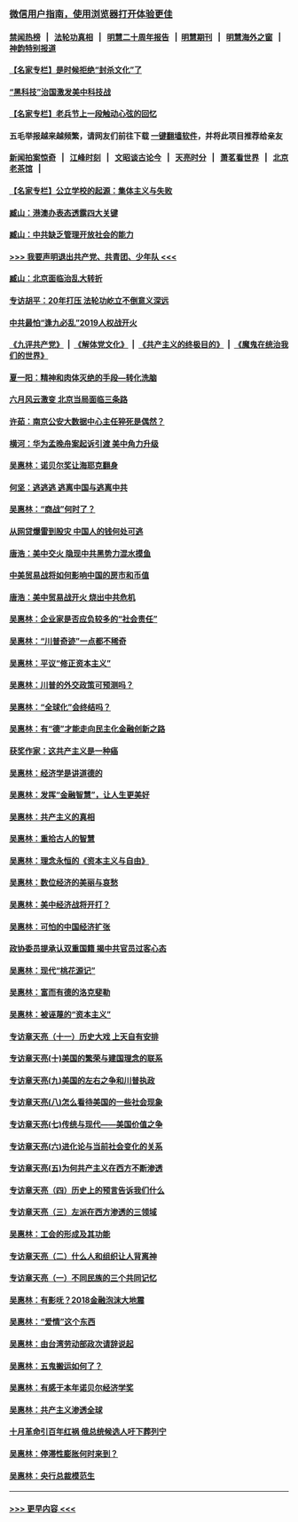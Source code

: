 ### [微信用户指南，使用浏览器打开体验更佳](https://github.com/gfw-breaker/banned-news1/blob/master/indexes/wechat-guide.md?t=0)
#### [禁闻热榜](热点新闻.md?t=0)  &nbsp;&nbsp;|&nbsp;&nbsp; [法轮功真相](https://github.com/gfw-breaker/truth/blob/master/README.md?t=0) &nbsp;&nbsp;|&nbsp;&nbsp; [明慧二十周年报告](https://github.com/gfw-breaker/mh-reports/blob/master/README.md?t=0) &nbsp;&nbsp;|&nbsp;&nbsp;[明慧期刊](https://github.com/gfw-breaker/mh-qikan) &nbsp;&nbsp;|&nbsp;&nbsp; [明慧海外之窗](https://github.com/gfw-breaker/mh-news/blob/master/README.md?t=0) &nbsp;&nbsp;|&nbsp;&nbsp; [神韵特别报道](https://github.com/gfw-breaker/mh-news/blob/master/shenyun.md?t=0)
#### [【名家专栏】是时候拒绝“封杀文化”了](../pages/nsc423/n11814093.md?t=02152111) 
#### [“黑科技”治国激发美中科技战](../pages/nsc423/n11638056.md?t=02152111) 
#### [【名家专栏】老兵节上一段触动心弦的回忆](../pages/nsc423/n11646016.md?t=02152111) 
#### 五毛举报越来越频繁，请网友们前往下载 [一键翻墙软件](https://github.com/gfw-breaker/ssr-accounts)，并将此项目推荐给亲友
#### [新闻拍案惊奇](https://github.com/gfw-breaker/banned-news1/blob/master/pages/link4.md) &nbsp;&nbsp;|&nbsp;&nbsp; [江峰时刻](https://github.com/gfw-breaker/banned-news1/blob/master/pages/link4.md) &nbsp;&nbsp;|&nbsp;&nbsp; [文昭谈古论今](https://github.com/gfw-breaker/banned-news1/blob/master/pages/link4.md) &nbsp;&nbsp;|&nbsp;&nbsp; [天亮时分](https://github.com/gfw-breaker/banned-news1/blob/master/pages/link4.md) &nbsp;&nbsp;|&nbsp;&nbsp; [萧茗看世界](https://github.com/gfw-breaker/banned-news1/blob/master/pages/link4.md) &nbsp;&nbsp;|&nbsp;&nbsp; [北京老茶馆](https://github.com/gfw-breaker/banned-news1/blob/master/pages/link4.md) &nbsp;&nbsp;|&nbsp;&nbsp; 
#### [【名家专栏】公立学校的起源：集体主义与失败](../pages/nsc423/n11601833.md?t=02152111) 
#### [臧山：港澳办表态透露四大关键](../pages/nsc423/n11421628.md?t=02152111) 
#### [臧山：中共缺乏管理开放社会的能力](../pages/nsc423/n11407457.md?t=02152111) 
#### [>>> 我要声明退出共产党、共青团、少年队 <<<](https://github.com/begood0513/goodnews/blob/master/quit/letter.md) 
#### [臧山：北京面临治乱大转折](../pages/nsc423/n11406895.md?t=02152111) 
#### [专访胡平：20年打压 法轮功屹立不倒意义深远](../pages/nsc423/n11398800.md?t=02152111) 
#### [中共最怕“逢九必乱”2019人权战开火](../pages/nsc423/n11385248.md?t=02152111) 
#### [《九评共产党》](https://github.com/begood0513/9ping.md/blob/master/README.md) &nbsp;|&nbsp; [《解体党文化》](../../../../jtdwh.md/blob/master/README.md)  &nbsp;|&nbsp; [《共产主义的终极目的》](../../../../gczydzjmd.md/blob/master/README.md) &nbsp;|&nbsp; [《魔鬼在统治我们的世界》](../../../../mgztzwmdsj.md/blob/master/README.md) 
#### [夏一阳：精神和肉体灭绝的手段—转化洗脑](../pages/nsc423/n11368250.md?t=02152111) 
#### [六月风云激变 北京当局面临三条路](../pages/nsc423/n11313668.md?t=02152111) 
#### [许茹：南京公安大数据中心主任猝死是偶然？](../pages/nsc423/n11064744.md?t=02152111) 
#### [横河：华为孟晚舟案起诉引渡 美中角力升级](../pages/nsc423/n11027230.md?t=02152111) 
#### [吴惠林：诺贝尔奖让海耶克翻身](../pages/nsc423/n10890049.md?t=02152111) 
#### [何坚：逃逃逃 逃离中国与逃离中共](../pages/nsc423/n10592891.md?t=02152111) 
#### [吴惠林：“商战”何时了？](../pages/nsc423/n10573558.md?t=02152111) 
#### [从网贷爆雷到股灾 中国人的钱何处可逃](../pages/nsc423/n10572800.md?t=02152111) 
#### [唐浩：美中交火 隐现中共黑势力混水摸鱼](../pages/nsc423/n10544040.md?t=02152111) 
#### [中美贸易战将如何影响中国的房市和币值](../pages/nsc423/n10543697.md?t=02152111) 
#### [唐浩：美中贸易战开火 烧出中共危机](../pages/nsc423/n10540126.md?t=02152111) 
#### [吴惠林：企业家是否应负较多的“社会责任”](../pages/nsc423/n10535022.md?t=02152111) 
#### [吴惠林：“川普奇迹”一点都不稀奇](../pages/nsc423/n10512808.md?t=02152111) 
#### [吴惠林：平议“修正资本主义”](../pages/nsc423/n10495724.md?t=02152111) 
#### [吴惠林：川普的外交政策可预测吗？](../pages/nsc423/n10462387.md?t=02152111) 
#### [吴惠林：“全球化”会终结吗？](../pages/nsc423/n10452838.md?t=02152111) 
#### [吴惠林：有“德”才能走向民主化金融创新之路](../pages/nsc423/n10432292.md?t=02152111) 
#### [获奖作家：这共产主义是一种癌](../pages/nsc423/n10431541.md?t=02152111) 
#### [吴惠林：经济学是讲道德的](../pages/nsc423/n10398014.md?t=02152111) 
#### [吴惠林：发挥“金融智慧”，让人生更美好](../pages/nsc423/n10375019.md?t=02152111) 
#### [吴惠林：共产主义的真相](../pages/nsc423/n10351394.md?t=02152111) 
#### [吴惠林：重拾古人的智慧](../pages/nsc423/n10337691.md?t=02152111) 
#### [吴惠林：理念永恒的《资本主义与自由》](../pages/nsc423/n10316274.md?t=02152111) 
#### [吴惠林：数位经济的美丽与哀愁](../pages/nsc423/n10292946.md?t=02152111) 
#### [吴惠林：美中经济战将开打？](../pages/nsc423/n10258825.md?t=02152111) 
#### [吴惠林：可怕的中国经济扩张](../pages/nsc423/n10219147.md?t=02152111) 
#### [政协委员提承认双重国籍 揭中共官员过客心态](../pages/nsc423/n10208809.md?t=02152111) 
#### [吴惠林：现代“桃花源记”](../pages/nsc423/n10185234.md?t=02152111) 
#### [吴惠林：富而有德的洛克斐勒](../pages/nsc423/n10142264.md?t=02152111) 
#### [吴惠林：被诬蔑的“资本主义”](../pages/nsc423/n10124816.md?t=02152111) 
#### [专访章天亮（十一）历史大戏 上天自有安排](../pages/nsc423/n10094905.md?t=02152111) 
#### [专访章天亮(十)美国的繁荣与建国理念的联系](../pages/nsc423/n10094899.md?t=02152111) 
#### [专访章天亮(九)美国的左右之争和川普执政](../pages/nsc423/n10094889.md?t=02152111) 
#### [专访章天亮(八)怎么看待美国的一些社会现象](../pages/nsc423/n10094857.md?t=02152111) 
#### [专访章天亮(七)传统与现代——美国价值之争](../pages/nsc423/n10093140.md?t=02152111) 
#### [专访章天亮(六)进化论与当前社会变化的关系](../pages/nsc423/n10092036.md?t=02152111) 
#### [专访章天亮(五)为何共产主义在西方不断渗透](../pages/nsc423/n10083620.md?t=02152111) 
#### [专访章天亮（四）历史上的预言告诉我们什么](../pages/nsc423/n10083606.md?t=02152111) 
#### [专访章天亮（三）左派在西方渗透的三领域](../pages/nsc423/n10081115.md?t=02152111) 
#### [吴惠林：工会的形成及其功能](../pages/nsc423/n10080633.md?t=02152111) 
#### [专访章天亮（二）什么人和组织让人背离神](../pages/nsc423/n10076637.md?t=02152111) 
#### [专访章天亮（一）不同民族的三个共同记忆](../pages/nsc423/n10074188.md?t=02152111) 
#### [吴惠林：有影呒？2018金融泡沫大地震](../pages/nsc423/n10040534.md?t=02152111) 
#### [吴惠林：“爱情”这个东西](../pages/nsc423/n10019423.md?t=02152111) 
#### [吴惠林：由台湾劳动部政次请辞说起](../pages/nsc423/n9979679.md?t=02152111) 
#### [吴惠林：五鬼搬运如何了？](../pages/nsc423/n9925338.md?t=02152111) 
#### [吴惠林：有感于本年诺贝尔经济学奖](../pages/nsc423/n9871883.md?t=02152111) 
#### [吴惠林：共产主义渗透全球](../pages/nsc423/n9812748.md?t=02152111) 
#### [十月革命引百年红祸 俄总统候选人吁下葬列宁](../pages/nsc423/n9810182.md?t=02152111) 
#### [吴惠林：停滞性膨胀何时来到？](../pages/nsc423/n9764136.md?t=02152111) 
#### [吴惠林：央行总裁模范生](../pages/nsc423/n9728134.md?t=02152111) 

----
#### [ >>> 更早内容 <<< ](../indexes/nsc423-earlier.md)
